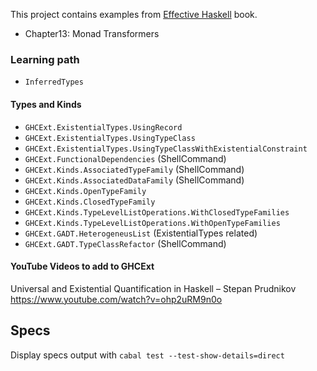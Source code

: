 This project contains examples from [Effective Haskell][1] book.

- Chapter13: Monad Transformers

[1]: https://www.pragprog.com/titles/rshaskell/effective-haskell/

### Learning path

- `InferredTypes`

#### Types and Kinds
- `GHCExt.ExistentialTypes.UsingRecord`
- `GHCExt.ExistentialTypes.UsingTypeClass`
- `GHCExt.ExistentialTypes.UsingTypeClassWithExistentialConstraint`
- `GHCExt.FunctionalDependencies` (ShellCommand)
- `GHCExt.Kinds.AssociatedTypeFamily` (ShellCommand)
- `GHCExt.Kinds.AssociatedDataFamily` (ShellCommand)
- `GHCExt.Kinds.OpenTypeFamily`
- `GHCExt.Kinds.ClosedTypeFamily`
- `GHCExt.Kinds.TypeLevelListOperations.WithClosedTypeFamilies`
- `GHCExt.Kinds.TypeLevelListOperations.WithOpenTypeFamilies`
- `GHCExt.GADT.HeterogeneusList` (ExistentialTypes related)
- `GHCExt.GADT.TypeClassRefactor` (ShellCommand)


#### YouTube Videos to add to GHCExt

Universal and Existential Quantification in Haskell – Stepan Prudnikov
https://www.youtube.com/watch?v=ohp2uRM9n0o

## Specs

Display specs output with `cabal test --test-show-details=direct`
